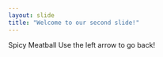 ```yaml
---
layout: slide
title: "Welcome to our second slide!"
---
```

Spicy Meatball
Use the left arrow to go back!
